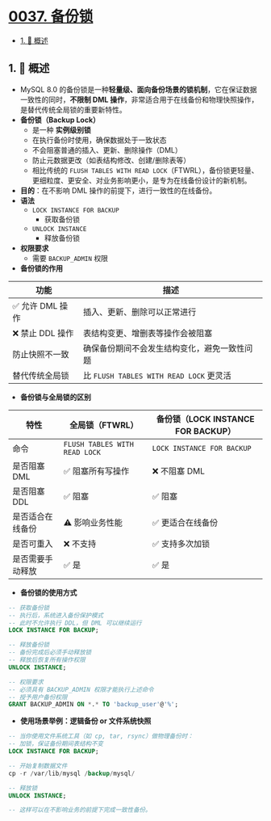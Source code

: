 # [0037. 备份锁](https://github.com/tnotesjs/TNotes.sql/tree/main/notes/0037.%20%E5%A4%87%E4%BB%BD%E9%94%81)

<!-- region:toc -->

- [1. 📝 概述](#1--概述)

<!-- endregion:toc -->

## 1. 📝 概述

- MySQL 8.0 的备份锁是一种**轻量级、面向备份场景的锁机制**，它在保证数据一致性的同时，**不限制 DML 操作**，非常适合用于在线备份和物理快照操作，是替代传统全局锁的重要新特性。
- **备份锁（Backup Lock）**
  - 是一种 **实例级别锁**
  - 在执行备份时使用，确保数据处于一致状态
  - 不会阻塞普通的插入、更新、删除操作（DML）
  - 防止元数据更改（如表结构修改、创建/删除表等）
  - 相比传统的 `FLUSH TABLES WITH READ LOCK`（FTWRL），备份锁更轻量、更细粒度、更安全、对业务影响更小，是专为在线备份设计的新机制。
- **目的**：在不影响 DML 操作的前提下，进行一致性的在线备份。
- **语法**
  - `LOCK INSTANCE FOR BACKUP`
    - 获取备份锁
  - `UNLOCK INSTANCE`
    - 释放备份锁
- **权限要求**
  - 需要 `BACKUP_ADMIN` 权限
- **备份锁的作用**

| 功能             | 描述                                         |
| ---------------- | -------------------------------------------- |
| ✅ 允许 DML 操作 | 插入、更新、删除可以正常进行                 |
| ❌ 禁止 DDL 操作 | 表结构变更、增删表等操作会被阻塞             |
| 防止快照不一致   | 确保备份期间不会发生结构变化，避免一致性问题 |
| 替代传统全局锁   | 比 `FLUSH TABLES WITH READ LOCK` 更灵活      |

- **备份锁与全局锁的区别**

| 特性 | 全局锁（FTWRL） | 备份锁（LOCK INSTANCE FOR BACKUP） |
| --- | --- | --- |
| 命令 | `FLUSH TABLES WITH READ LOCK` | `LOCK INSTANCE FOR BACKUP` |
| 是否阻塞 DML | ✅ 阻塞所有写操作 | ❌ 不阻塞 DML |
| 是否阻塞 DDL | ✅ 阻塞 | ✅ 阻塞 |
| 是否适合在线备份 | ⚠️ 影响业务性能 | ✅ 更适合在线备份 |
| 是否可重入 | ❌ 不支持 | ✅ 支持多次加锁 |
| 是否需要手动释放 | ✅ 是 | ✅ 是 |

- **备份锁的使用方式**

```sql
-- 获取备份锁
-- 执行后，系统进入备份保护模式
-- 此时不允许执行 DDL，但 DML 可以继续运行
LOCK INSTANCE FOR BACKUP;

-- 释放备份锁
-- 备份完成后必须手动释放锁
-- 释放后恢复所有操作权限
UNLOCK INSTANCE;

-- 权限要求
-- 必须具有 BACKUP_ADMIN 权限才能执行上述命令
-- 授予用户备份权限
GRANT BACKUP_ADMIN ON *.* TO 'backup_user'@'%';
```

- **使用场景举例：逻辑备份 or 文件系统快照**

```sql
-- 当你使用文件系统工具（如 cp, tar, rsync）做物理备份时：
-- 加锁，保证备份期间表结构不变
LOCK INSTANCE FOR BACKUP;

-- 开始复制数据文件
cp -r /var/lib/mysql /backup/mysql/

-- 释放锁
UNLOCK INSTANCE;

-- 这样可以在不影响业务的前提下完成一致性备份。
```
